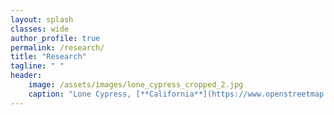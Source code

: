 ```yaml
---
layout: splash
classes: wide
author_profile: true
permalink: /research/
title: "Research"
tagline: " "
header:
    image: /assets/images/lone_cypress_cropped_2.jpg
    caption: "Lone Cypress, [**California**](https://www.openstreetmap.org/#map=18/36.56922/-121.96568), Credit: E. E. Köhn"
---
```


